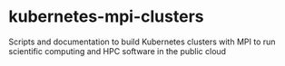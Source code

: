 # kubernetes-mpi-clusters
Scripts and documentation to build Kubernetes clusters with MPI to run scientific computing and HPC software in the public cloud
